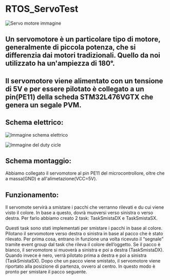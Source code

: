 # RTOS_ServoTest

![Servo motore immagine](https://arduinoproject.altervista.org/wp-content/uploads/2020/04/Servo-Motor_Internal.jpg)

## Un servomotore è un particolare tipo di motore, generalmente di piccola potenza, che si differenzia dai motori tradizionali. Quello da noi utilizzato ha un'ampiezza di 180°.

## Il servomotore viene alimentato con un tensione di 5V e per essere pilotato è collegato a un pin(PE11) della scheda STM32L476VGTX che genera un segale PVM.

## Schema elettrico:
![Immagine schema elettrico](https://arduinoproject.altervista.org/wp-content/uploads/2020/04/SG90-Pin-Definition-480x318.png)

![Immagine del duty cicle](https://arduinoproject.altervista.org/wp-content/uploads/2020/04/Servo_Pulse_Control.png)

## Schema montaggio: 
Abbiamo collegato il servomotore al pin PE11 del microcontrollore, oltre che a massa(GND) e all'alimetazione(VCC=5V).

## Funzionamento: 
Il servomote servirà a smistare i pacchi che verranno rilevati e du cui viene visto il colore. In base a questo, dovrà muoversi verso sinistra o verso destra. Per farlo abbiamo creato 2 task: TaskSmistaDX e TaskSmistaSX.

Questi task sono stati implementati per smistare i pacchi in base al colore. Pilotano il servomotore verso destra o sinistra in base al pacco che è stato rilevato.
Per prima cosa, entrano in funzione una volta ricevuto il “segnale” tramite event group dal task che rileva il colore dell’oggetto. Se il pacco è bianco, il servomotore si muoverà a sinistra e poi a destra (TaskSmistaDX). Quando invece è nero, verrà pilotato prima a destra e poi a sinistra (TaskSmistaSX).
Dopo che un pacco viene smistato, il servomotore viene riportato alla posizione di partenza, ovvero al centro. In questo modo è pronto per smistare il pacco seguente.
